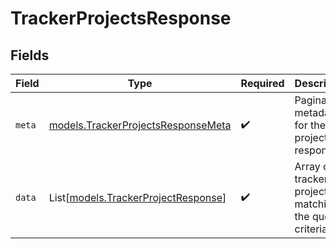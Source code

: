 # TrackerProjectsResponse


## Fields

| Field                                                                          | Type                                                                           | Required                                                                       | Description                                                                    |
| ------------------------------------------------------------------------------ | ------------------------------------------------------------------------------ | ------------------------------------------------------------------------------ | ------------------------------------------------------------------------------ |
| `meta`                                                                         | [models.TrackerProjectsResponseMeta](../models/trackerprojectsresponsemeta.md) | :heavy_check_mark:                                                             | Pagination metadata for the projects response                                  |
| `data`                                                                         | List[[models.TrackerProjectResponse](../models/trackerprojectresponse.md)]     | :heavy_check_mark:                                                             | Array of tracker projects matching the query criteria                          |